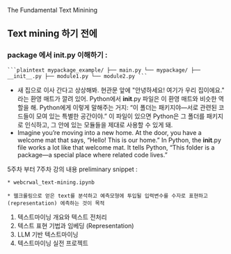 The Fundamental Text Minining 

## Text mining 하기 전에
### package 에서 __init__.py  이해하기 : 
<pre><code>```plaintext mypackage_example/ ├── main.py └── mypackage/ ├── __init__.py ├── module1.py └── module2.py ```</code></pre>
- 새 집으로 이사 간다고 상상해봐. 현관문 앞에 "안녕하세요! 여기가 우리 집이에요." 라는 환영 매트가 깔려 있어. Python에서 __init__.py 파일은 이 환영 매트와 비슷한 역할을 해. Python에게 이렇게 말해주는 거지: “이 폴더는 패키지야—서로 관련된 코드들이 모여 있는 특별한 공간이야.” 이 파일이 있으면 Python은 그 폴더를 패키지로 인식하고, 그 안에 있는 모듈들을 제대로 사용할 수 있게 돼.
- Imagine you’re moving into a new home. At the door, you have a welcome mat that says, “Hello! This is our home.” In Python, the __init__.py file works a lot like that welcome mat. It tells Python, “This folder is a package—a special place where related code lives.”

5주차 부터 7주차 강의 내용
  preliminary snippet : 
    
    * webcrwal_text-mining.ipynb
    
    * 웹크롤링으로 얻은 text를 분석하고 예측모형에 투입될 입력변수를 수자로 표현하고(representation) 에측하는 것이 목적

1. 텍스트마이닝 개요와 텍스트 전처리
2. 텍스트 표현 기법과 임베딩 (Representation)
3. LLM 기반 텍스트마이닝
4. 텍스트마이닝 실전 프로젝트
